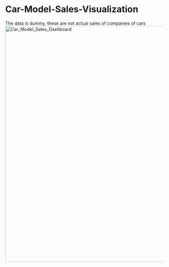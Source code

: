 # Car-Model-Sales-Visualization
The data is dummy, these are not actual sales of companies of cars
<img width="1174" height="749" alt="Car_Model_Sales_Dashboard" src="https://github.com/user-attachments/assets/be6b3044-2a10-4310-bf80-28cbe5a85c60" />
